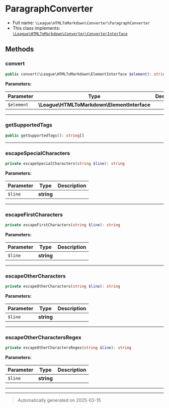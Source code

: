 
# ParagraphConverter





* Full name: `\League\HTMLToMarkdown\Converter\ParagraphConverter`
* This class implements:
[`\League\HTMLToMarkdown\Converter\ConverterInterface`](./ConverterInterface.md)




## Methods


### convert



```php
public convert(\League\HTMLToMarkdown\ElementInterface $element): string
```








**Parameters:**

| Parameter | Type | Description |
|-----------|------|-------------|
| `$element` | **\League\HTMLToMarkdown\ElementInterface** |  |





***

### getSupportedTags



```php
public getSupportedTags(): string[]
```












***

### escapeSpecialCharacters



```php
private escapeSpecialCharacters(string $line): string
```








**Parameters:**

| Parameter | Type | Description |
|-----------|------|-------------|
| `$line` | **string** |  |





***

### escapeFirstCharacters



```php
private escapeFirstCharacters(string $line): string
```








**Parameters:**

| Parameter | Type | Description |
|-----------|------|-------------|
| `$line` | **string** |  |





***

### escapeOtherCharacters



```php
private escapeOtherCharacters(string $line): string
```








**Parameters:**

| Parameter | Type | Description |
|-----------|------|-------------|
| `$line` | **string** |  |





***

### escapeOtherCharactersRegex



```php
private escapeOtherCharactersRegex(string $line): string
```








**Parameters:**

| Parameter | Type | Description |
|-----------|------|-------------|
| `$line` | **string** |  |





***


***
> Automatically generated on 2025-03-15

